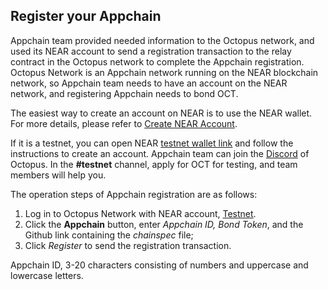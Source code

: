 ## Register your Appchain

Appchain team provided needed information to the Octopus network, and used its NEAR account to send a registration transaction to the relay contract in the Octopus network to complete the Appchain registration. Octopus Network is an Appchain network running on the NEAR blockchain network, so Appchain team needs to have an account on the NEAR network, and registering Appchain needs to bond OCT.

The easiest way to create an account on NEAR is to use the NEAR wallet. For more details, please refer to [Create NEAR Account](https://docs.near.org/docs/develop/basics/create-account).

If it is a testnet, you can open NEAR [testnet wallet link](https://wallet.testnet.near.org) and follow the instructions to create an account. Appchain team can join the [Discord](https://discord.gg/6GTJBkZA9Q) of Octopus. In the **#testnet** channel, apply for OCT for testing, and team members will help you.

The operation steps of Appchain registration are as follows:

1. Log in to Octopus Network with NEAR account, [Testnet](https://testnet.oct.network/).
2. Click the **Appchain** button, enter *Appchain ID, Bond Token*, and the Github link containing the *chainspec* file;
3. Click *Register* to send the registration transaction.

Appchain ID, 3-20 characters consisting of numbers and uppercase and lowercase letters.